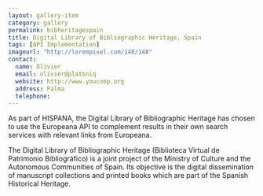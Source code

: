 ```yaml
---
layout: gallery-item
category: gallery
permalink: bibheritagespain
title: Digital Library of Bibliographic Heritage, Spain
tags: [API Implementation]
imageurl: "http://lorempixel.com/148/148"
contact:
  name: Olivier
  email: olivier@platoniq
  website: http://www.youcoop.org
  address: Palma
  telephone:
---
```


As part of HISPANA, the Digital Library of Bibliographic Heritage has chosen to use the Europeana API to complement results in their own search services with relevant links from Europeana.

The Digital Library of Bibliographic Heritage (Biblioteca Virtual de Patrimonio Bibliográfico) is a joint project of the Ministry of Culture and the Autonomous Communities of Spain. Its objective is the digital dissemination of manuscript collections and printed books which are part of the Spanish Historical Heritage.
